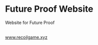 <h1>Future Proof Website</h1>
<p>Website for Future Proof<p> <br>
  <a href = "https://www.futureproof.host" target="_blank">www.recoilgame.xyz</a>
